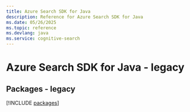 ```yaml
---
title: Azure Search SDK for Java
description: Reference for Azure Search SDK for Java
ms.date: 05/26/2025
ms.topic: reference
ms.devlang: java
ms.service: cognitive-search
---
```

# Azure Search SDK for Java - legacy
## Packages - legacy
[!INCLUDE [packages](search-index.md)]